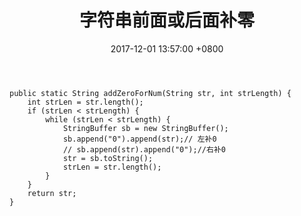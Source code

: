 ﻿---
title: 字符串前面或后面补零
date: 2017-12-01 13:57:00 +0800
layout: post
permalink: /blog/2017/12/01/字符串前面或后面补零.html
categories:
  - 问题一箩筐
tags:
  - MySQL
---

```
public static String addZeroForNum(String str, int strLength) {  
    int strLen = str.length();  
    if (strLen < strLength) {  
        while (strLen < strLength) {  
            StringBuffer sb = new StringBuffer();  
            sb.append("0").append(str);// 左补0  
            // sb.append(str).append("0");//右补0  
            str = sb.toString();  
            strLen = str.length();  
        }  
    }  
    return str;  
}
```

